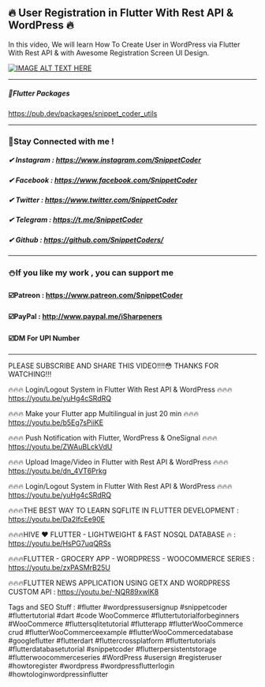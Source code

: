 ## 🔥 User Registration in Flutter With Rest API & WordPress 🔥

In this video, We will learn How To Create User in WordPress via Flutter With Rest API & with Awesome Registration Screen UI Design.

[![IMAGE ALT TEXT HERE](https://img.youtube.com/vi/xOF2C_IvKO4/0.jpg)](https://www.youtube.com/watch?v=xOF2C_IvKO4)

<hr>

##### 📎Flutter Packages
https://pub.dev/packages/snippet_coder_utils


<hr>

### 🤝Stay Connected with me !
##### ✔ Instagram : https://www.instagram.com/SnippetCoder
##### ✔ Facebook : https://www.facebook.com/SnippetCoder
##### ✔ Twitter : https://www.twitter.com/SnippetCoder
##### ✔ Telegram : https://t.me/SnippetCoder
##### ✔ Github : https://github.com/SnippetCoders/

<hr>

### ⛄If you like my work , you can support me 
#### ☑️Patreon : https://www.patreon.com/SnippetCoder
#### ☑️PayPal : http://www.paypal.me/iSharpeners
#### ☑️DM For UPI Number

<hr>

PLEASE SUBSCRIBE AND SHARE THIS VIDEO!!!!😳
THANKS FOR WATCHING!!!

🔥🔥🔥  Login/Logout System in Flutter With Rest API & WordPress  🔥🔥🔥
https://youtu.be/yuHg4cSRdRQ

🔥🔥🔥  Make your Flutter app Multilingual in just 20 min 🔥🔥🔥
https://youtu.be/b5Eg7sPiiKE

🔥🔥🔥 Push Notification with Flutter, WordPress & OneSignal 🔥🔥🔥
https://youtu.be/ZWAuBLckVdU

🔥🔥🔥 Upload Image/Video in Flutter with Rest API & WordPress 🔥🔥🔥
https://youtu.be/dn_4VT6Prkg

🔥🔥🔥 Login/Logout System in Flutter With Rest API & WordPress 🔥🔥🔥
https://youtu.be/yuHg4cSRdRQ

🔥🔥🔥THE BEST WAY TO LEARN SQFLITE IN FLUTTER DEVELOPMENT : https://youtu.be/Da2IfcEe90E

🔥🔥🔥HIVE ❤️ FLUTTER - LIGHTWEIGHT & FAST NOSQL DATABASE 🔥 : https://youtu.be/HsPG7uqQRSs

🔥🔥🔥FLUTTER - GROCERY APP - WORDPRESS - WOOCOMMERCE SERIES  : https://youtu.be/zxPASMrB25U

🔥🔥🔥FLUTTER NEWS APPLICATION USING GETX AND WORDPRESS CUSTOM API : https://youtu.be/-NQR89xwlK8

Tags and SEO Stuff :
#flutter #wordpressusersignup #snippetcoder #fluttertutorial #dart #code WooCommerce #fluttertutorialforbeginners #WooCommerce #fluttersqlitetutorial #flutterapp #flutterWooCommerce crud #flutterWooCommerceexample #flutterWooCommercedatabase #googleflutter #flutterdart #fluttercrossplatform #fluttertutorials #flutterdatabasetutorial #snippetcoder #flutterpersistentstorage #flutterwoocommerceseries #WordPress #usersign #registeruser #howtoregister #wordpress #wordpressflutterlogin #howtologinwordpressinflutter